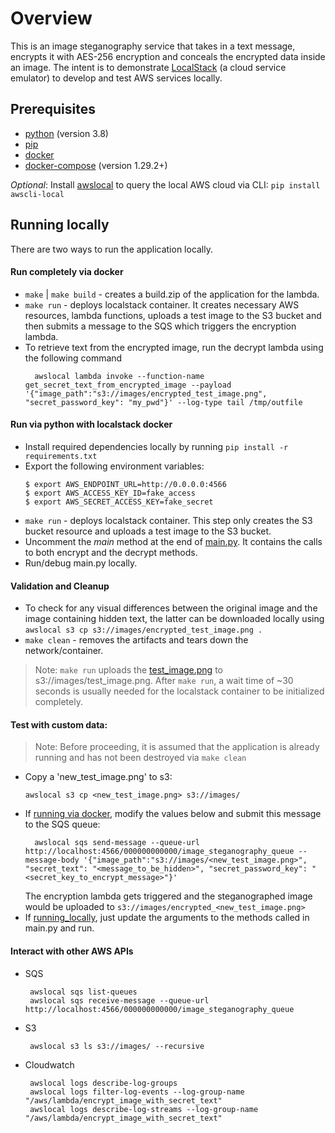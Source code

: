 # Overview

This is an image steganography service that takes in a text message, encrypts it with AES-256 encryption and conceals 
the encrypted data inside an image. 
The intent is to demonstrate [LocalStack](https://localstack.cloud/) (a cloud service emulator) to develop and test AWS 
services locally.

## Prerequisites

- [python](https://docs.python.org/3/using/index.html) (version 3.8)
- [pip](https://pip.pypa.io/en/stable/installation/)
- [docker](https://docs.docker.com/get-docker/)
- [docker-compose](https://docs.docker.com/compose/install/) (version 1.29.2+)

_Optional_: Install [awslocal](https://github.com/localstack/awscli-local) to query the local AWS cloud via CLI: `pip install awscli-local`

## Running locally

There are two ways to run the application locally. 

#### Run completely via docker
* `make` | `make build` - creates a build.zip of the application for the lambda.
* `make run` - deploys localstack container. It creates necessary AWS resources, lambda functions, uploads a test image 
  to the S3 bucket and then submits a message to the SQS which triggers the encryption lambda.
* To retrieve text from the encrypted image, run the decrypt lambda using the following command
  ```
    awslocal lambda invoke --function-name get_secret_text_from_encrypted_image --payload '{"image_path":"s3://images/encrypted_test_image.png", "secret_password_key": "my_pwd"}' --log-type tail /tmp/outfile
  ```
  
#### Run via python with localstack docker
   * Install required dependencies locally by running `pip install -r requirements.txt`
   * Export the following environment variables:
     ```
     $ export AWS_ENDPOINT_URL=http://0.0.0.0:4566
     $ export AWS_ACCESS_KEY_ID=fake_access
     $ export AWS_SECRET_ACCESS_KEY=fake_secret
     ```      
   * `make run` - deploys localstack container. This step only creates the S3 bucket resource and uploads a test image 
     to the S3 bucket.
   * Uncomment the _main_ method at the end of [main.py](src/main.py). It contains the calls to both encrypt and the 
     decrypt methods.
   * Run/debug main.py locally.

#### Validation and Cleanup
* To check for any visual differences between the original image and the image containing hidden text, the latter
  can be downloaded locally using `awslocal s3 cp s3://images/encrypted_test_image.png .`
* `make clean` - removes the artifacts and tears down the network/container.
   
> Note: `make run` uploads the [test_image.png](resources/test_image.png) to s3://images/test_image.png. After `make run`, 
> a wait time of ~30 seconds is usually needed for the localstack container to be initialized completely.

#### Test with custom data:

> Note: Before proceeding, it is assumed that the application is already running and has not been destroyed via `make clean`

- Copy a 'new_test_image.png' to s3: 
  ```
  awslocal s3 cp <new_test_image.png> s3://images/
  ```
- If [running via docker](#run-completely-via-docker), modify the values below and submit this message to the SQS queue:
  ```
    awslocal sqs send-message --queue-url http://localhost:4566/000000000000/image_steganography_queue --message-body '{"image_path":"s3://images/<new_test_image.png>", "secret_text": "<message_to_be_hidden>", "secret_password_key": "<secret_key_to_encrypt_message>"}'
  ```
  The encryption lambda gets triggered and the steganographed image would be uploaded to `s3://images/encrypted_<new_test_image.png>`
- If [running_locally](README.md#run-via-python-with-localstack-docker), just update the arguments to the methods called
  in main.py and run.

#### Interact with other AWS APIs

* SQS
   ```
    awslocal sqs list-queues
    awslocal sqs receive-message --queue-url http://localhost:4566/000000000000/image_steganography_queue
   ```

* S3
   ```
    awslocal s3 ls s3://images/ --recursive
   ```

* Cloudwatch
   ```
    awslocal logs describe-log-groups 
    awslocal logs filter-log-events --log-group-name "/aws/lambda/encrypt_image_with_secret_text"
    awslocal logs describe-log-streams --log-group-name "/aws/lambda/encrypt_image_with_secret_text"
   ```